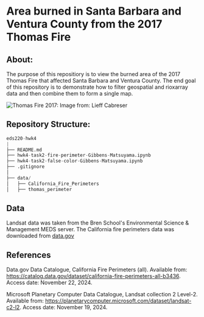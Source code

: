 # Area burned in Santa Barbara and Ventura County from the 2017 Thomas Fire

## About:
The purpose of this repositiory is to view the burned area of the 2017 Thomas Fire that affected Santa Barbara and Ventura County. The end goal of this repository is to demonstrate how to filter geospatial and rioxarray data and then combine them to form a single map. 

![Thomas Fire 2017: Image from: Lieff Cabreser](https://www.lieffcabraser.com/wp-content/uploads/wildfire-slide-500.jpg)

## Repository Structure:

```python
eds220-hwk4
|
├── README.md                     
├── hwk4-task2-fire-perimeter-Gibbens-Matsuyama.ipynb 
├── hwk4-task2-false-color-Gibbens-Matsuyama.ipynb
├── .gitignore                    
│
├── data/                       
│   ├── California_Fire_Perimeters  
│   ├── thomas_perimeter
```        

## Data
Landsat data was taken from the Bren School's Environmental Science & Management MEDS server. The California fire perimeters data was downloaded from [data.gov](https://catalog.data.gov/dataset/california-fire-perimeters-all-b3436)

## References
Data.gov Data Catalogue, California Fire Perimeters (all). Available from: https://catalog.data.gov/dataset/california-fire-perimeters-all-b3436. Access date: November 22, 2024.

Microsoft Planetary Computer Data Catalogue, Landsat collection 2 Level-2. Available from: https://planetarycomputer.microsoft.com/dataset/landsat-c2-l2. Access date: November 19, 2024.
